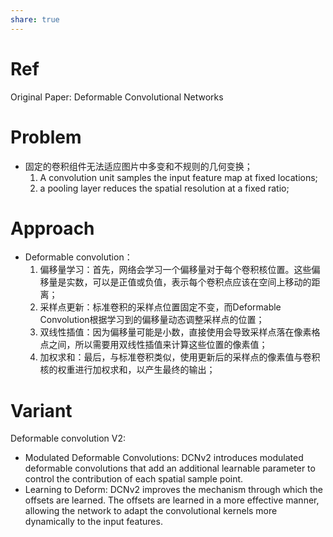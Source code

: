 ```yaml
---
share: true
---
```


# Ref
Original Paper: Deformable Convolutional Networks

# Problem
- 固定的卷积组件无法适应图片中多变和不规则的几何变换；
	1. A convolution unit samples the input feature map at fixed locations;
	2.  a pooling layer reduces the spatial resolution at a fixed ratio; 

# Approach

- Deformable convolution：
	1. 偏移量学习：首先，网络会学习一个偏移量对于每个卷积核位置。这些偏移量是实数，可以是正值或负值，表示每个卷积点应该在空间上移动的距离；
	2. 采样点更新：标准卷积的采样点位置固定不变，而Deformable Convolution根据学习到的偏移量动态调整采样点的位置；
	3. 双线性插值：因为偏移量可能是小数，直接使用会导致采样点落在像素格点之间，所以需要用双线性插值来计算这些位置的像素值；
	4. 加权求和：最后，与标准卷积类似，使用更新后的采样点的像素值与卷积核的权重进行加权求和，以产生最终的输出；

# Variant

Deformable convolution V2:
- Modulated Deformable Convolutions: DCNv2 introduces modulated deformable convolutions that add an additional learnable parameter to control the contribution of each spatial sample point.
- Learning to Deform: DCNv2 improves the mechanism through which the offsets are learned. The offsets are learned in a more effective manner, allowing the network to adapt the convolutional kernels more dynamically to the input features.